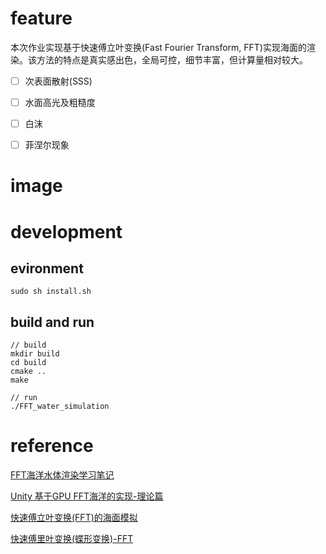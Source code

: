 # feature
本次作业实现基于快速傅立叶变换(Fast Fourier Transform, FFT)实现海面的渲染。该方法的特点是真实感出色，全局可控，细节丰富，但计算量相对较大。

- [ ] 次表面散射(SSS)

- [ ] 水面高光及粗糙度

- [ ] 白沫

- [ ] 菲涅尔现象


# image


# development
## evironment
```
sudo sh install.sh
```

## build and run
```
// build
mkdir build 
cd build
cmake ..
make

// run
./FFT_water_simulation
```

# reference
[FFT海洋水体渲染学习笔记](https://zhuanlan.zhihu.com/p/335045713)

[Unity 基于GPU FFT海洋的实现-理论篇](https://zhuanlan.zhihu.com/p/95482541)

[快速傅立叶变换(FFT)的海面模拟](https://blog.csdn.net/qq_39300235/article/details/103582460)

[快速傅里叶变换(蝶形变换)-FFT](https://zhuanlan.zhihu.com/p/374489378)
